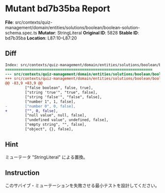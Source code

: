 # Mutant bd7b35ba Report

**File**: src/contexts/quiz-management/domain/entities/solutions/boolean/boolean-solution-schema.spec.ts
**Mutator**: StringLiteral
**Original ID**: 5828
**Stable ID**: bd7b35ba
**Location**: L87:10–L87:20

## Diff

```diff
Index: src/contexts/quiz-management/domain/entities/solutions/boolean/boolean-solution-schema.spec.ts
===================================================================
--- src/contexts/quiz-management/domain/entities/solutions/boolean/boolean-solution-schema.spec.ts	original
+++ src/contexts/quiz-management/domain/entities/solutions/boolean/boolean-solution-schema.spec.ts	mutated #5828
@@ -83,9 +83,9 @@
         ["false boolean", false, true],
         ["string 'true'", "true", false],
         ["string 'false'", "false", false],
         ["number 1", 1, false],
-        ["number 0", 0, false],
+        ["", 0, false],
         ["null value", null, false],
         ["undefined value", undefined, false],
         ["empty string", "", false],
         ["object", {}, false],
```

## Hint

ミューテータ "StringLiteral" による置換。

## Instruction

このサバイブ・ミューテーションを失敗させる最小テストを設計してください。
